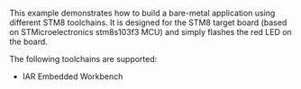 This example demonstrates how to build a bare-metal application using
different STM8 toolchains. It is designed for the STM8 target board
(based on STMicroelectronics stm8s103f3 MCU) and simply flashes the
red LED on the board.

The following toolchains are supported:

  * IAR Embedded Workbench
